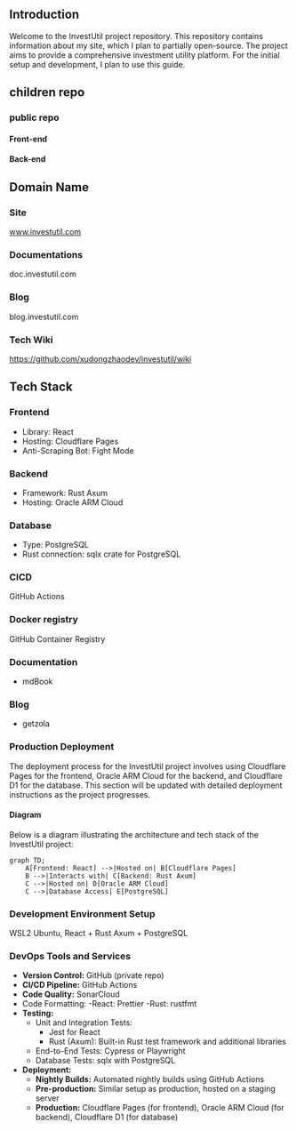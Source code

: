 ## Introduction
Welcome to the InvestUtil project repository. This repository contains information about my site, which I plan to partially open-source. The project aims to provide a comprehensive investment utility platform. For the initial setup and development, I plan to use this guide.

## children repo

### public repo
#### Front-end
#### Back-end

## Domain Name
### Site
www.investutil.com
### Documentations
doc.investutil.com
### Blog
blog.investutil.com
### Tech Wiki
https://github.com/xudongzhaodev/investutil/wiki


## Tech Stack

### Frontend

- Library: React
- Hosting: Cloudflare Pages
- Anti-Scraping Bot: Fight Mode
  
### Backend
- Framework: Rust Axum
- Hosting: Oracle ARM Cloud
### Database
- Type: PostgreSQL
- Rust connection: sqlx crate for PostgreSQL

### CICD
GitHub Actions 

### Docker registry
GitHub Container Registry

### Documentation
- mdBook

### Blog
- getzola
### Production Deployment
The deployment process for the InvestUtil project involves using Cloudflare Pages for the frontend, Oracle ARM Cloud for the backend, and Cloudflare D1 for the database. This section will be updated with detailed deployment instructions as the project progresses.

#### Diagram
Below is a diagram illustrating the architecture and tech stack of the InvestUtil project:

```mermaid
graph TD;
    A[Frontend: React] -->|Hosted on| B[Cloudflare Pages]
    B -->|Interacts with| C[Backend: Rust Axum]
    C -->|Hosted on| D[Oracle ARM Cloud]
    C -->|Database Access| E[PostgreSQL]
```

### Development Environment Setup
WSL2 Ubuntu, React + Rust Axum + PostgreSQL

### DevOps Tools and Services

- **Version Control:** GitHub (private repo)
- **CI/CD Pipeline:** GitHub Actions
- **Code Quality:** SonarCloud
- Code Formatting:
  -React: Prettier
  -Rust: rustfmt
- **Testing:** 
  - Unit and Integration Tests:
    - Jest for React
    - Rust (Axum): Built-in Rust test framework and additional libraries
  - End-to-End Tests: Cypress or Playwright
  - Database Tests: sqlx with PostgreSQL
- **Deployment:**
  - **Nightly Builds:** Automated nightly builds using GitHub Actions
  - **Pre-production:** Similar setup as production, hosted on a staging server
  - **Production:** Cloudflare Pages (for frontend), Oracle ARM Cloud (for backend), Cloudflare D1 (for database)
